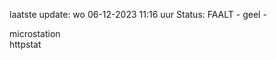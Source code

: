 laatste update: 
wo 06-12-2023 11:16   uur 
Status: FAALT - geel - 
<div class="service Y">microstation</div><div class="service G">httpstat</div>